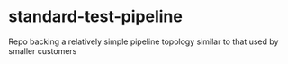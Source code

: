 # standard-test-pipeline
Repo backing a relatively simple pipeline topology similar to that used by smaller customers
